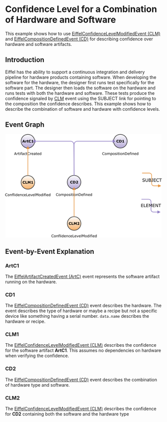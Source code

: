 <!---
   Copyright 2023 Ericsson AB.
   For a full list of individual contributors, please see the commit history.

   Licensed under the Apache License, Version 2.0 (the "License");
   you may not use this file except in compliance with the License.
   You may obtain a copy of the License at

       http://www.apache.org/licenses/LICENSE-2.0

   Unless required by applicable law or agreed to in writing, software
   distributed under the License is distributed on an "AS IS" BASIS,
   WITHOUT WARRANTIES OR CONDITIONS OF ANY KIND, either express or implied.
   See the License for the specific language governing permissions and
   limitations under the License.
--->

# Confidence Level for a Combination of Hardware and Software

This example shows how to use
[EiffelConfidenceLevelModifiedEvent (CLM)](../eiffel-vocabulary/EiffelConfidenceLevelModifiedEvent.md)
and [EiffelCompositionDefinedEvent (CD)](../eiffel-vocabulary/EiffelCompositionDefinedEvent.md)
for describing confidence over hardware and software artifacts.

## Introduction

Eiffel has the ability to support a continuous integration and delivery pipeline
for hardware products containing software. When developing the software for the
hardware, the designer first runs test specifically for the software part. The
designer then loads the software on the hardware and runs tests with both the
hardware and software. These tests produce the confidence signaled
by [CLM](../eiffel-vocabulary/EiffelConfidenceLevelModifiedEvent.md) event using
the SUBJECT link for pointing to the composition the confidence describes. This
example shows how to describe the combination of software and hardware with
confidence levels.

## Event Graph

![Event graph for describing confidence over hardware and software](clm-for-hw-sw.png "Event graph for describing confidence over hardware and software")

## Event-by-Event Explanation

### ArtC1

The [EiffelArtifactCreatedEvent (ArtC)](../eiffel-vocabulary/EiffelArtifactCreatedEvent.md)
event represents the software artifact running on the hardware.

### CD1

The [EiffelCompositionDefinedEvent (CD)](../eiffel-vocabulary/EiffelCompositionDefinedEvent.md)
event describes the hardware. The event describes the type of hardware or maybe
a recipe but not a specific device like something having a serial number.
`data.name` describes the hardware or recipe.

### CLM1

The [EiffelConfidenceLevelModifiedEvent (CLM)](../eiffel-vocabulary/EiffelConfidenceLevelModifiedEvent.md)
describes the confidence for the software artifact **ArtC1**. This assumes no
dependencies on hardware when verifying the confidence.

### CD2

The [EiffelCompositionDefinedEvent (CD)](../eiffel-vocabulary/EiffelCompositionDefinedEvent.md)
event describes the combination of hardware type and software.

### CLM2

The [EiffelConfidenceLevelModifiedEvent (CLM)](../eiffel-vocabulary/EiffelConfidenceLevelModifiedEvent.md)
describes the confidence for **CD2** containing both the software and the
hardware type

